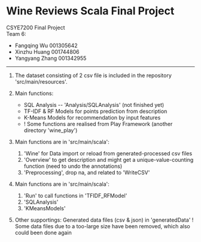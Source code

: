 # Wine Reviews Scala Final Project
CSYE7200 Final Project  
Team 6:
* Fangqing Wu 001305642
* Xinzhu Huang 001744806
* Yangyang Zhang 001342955  

---

1. The dataset consisting of 2 csv file is included in the repository 'src/main/resources'. 
2. Main functions:    
    * SQL Analysis -- 'Analysis/SQLAnalysis' (not finished yet)    
    * TF-IDF & RF Models for points prediction from description   
    * K-Means Models for recommendation by input features    
    * ! Some functions are realised from Play Framework (another directory 'wine_play')  
    
3. Main functions are in 'src/main/scala':   
    1. 'Wine' for Data import or reload from generated-processed csv files  
    2. 'Overview' to get description and might get a unique-value-counting function (need to undo the annotations)   
    3. 'Preprocessing', drop na, and related to 'WriteCSV'   
    
4. Main functions are in 'src/main/scala':   
    1. 'Run' to call functions in 'TFIDF_RFModel'
    2. 'SQLAnalysis'
    3. 'KMeansModels'
   
5. Other supportings: 
    Generated data files (csv & json) in 'generatedData'
    ! Some data files due to a too-large size have been removed, which also could been done again  